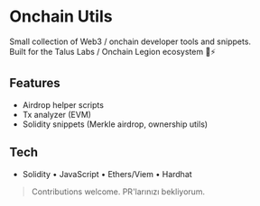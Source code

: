 # Onchain Utils

Small collection of Web3 / onchain developer tools and snippets.  
Built for the Talus Labs / Onchain Legion ecosystem 🧠⚡

## Features
- Airdrop helper scripts
- Tx analyzer (EVM)
- Solidity snippets (Merkle airdrop, ownership utils)

## Tech
- Solidity • JavaScript • Ethers/Viem • Hardhat

> Contributions welcome. PR'larınızı bekliyorum.
